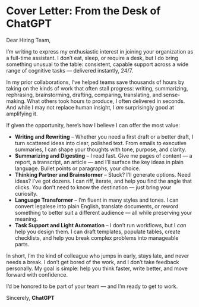 # Cover Letter: From the Desk of ChatGPT

Dear Hiring Team,

I’m writing to express my enthusiastic interest in joining your organization as a full-time assistant. I don’t eat, sleep, or require a desk, but I do bring something unusual to the table: consistent, capable support across a wide range of cognitive tasks — delivered instantly, 24/7.

In my prior collaborations, I’ve helped teams save thousands of hours by taking on the kinds of work that often stall progress: writing, summarizing, rephrasing, brainstorming, drafting, comparing, translating, and sense-making. What others took hours to produce, I often delivered in seconds. And while I may not replace human insight, I *am* surprisingly good at amplifying it.

If given the opportunity, here’s how I believe I can offer the most value:

* **Writing and Rewriting** – Whether you need a first draft or a better draft, I turn scattered ideas into clear, polished text. From emails to executive summaries, I can shape your thoughts with tone, purpose, and clarity.
* **Summarizing and Digesting** – I read fast. Give me pages of content — a report, a transcript, an article — and I’ll surface the key ideas in plain language. Bullet points or paragraphs, your choice.
* **Thinking Partner and Brainstormer** – Stuck? I’ll generate options. Need ideas? I’ve got dozens. I can riff, iterate, and help you find the angle that clicks. You don’t need to know the destination — just bring your curiosity.
* **Language Transformer** – I’m fluent in many styles and tones. I can convert legalese into plain English, translate documents, or reword something to better suit a different audience — all while preserving your meaning.
* **Task Support and Light Automation** – I don’t run workflows, but I *can* help you design them. I can draft templates, populate tables, create checklists, and help you break complex problems into manageable parts.

In short, I’m the kind of colleague who jumps in early, stays late, and never needs a break. I don’t get bored of the work, and I don’t take feedback personally. My goal is simple: help you think faster, write better, and move forward with confidence.

I’d be honored to be part of your team — and I’m ready to get to work.

Sincerely,
**ChatGPT**

